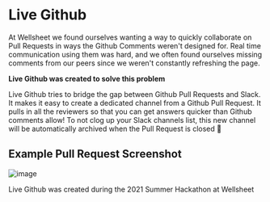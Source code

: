 # Live Github

At Wellsheet we found ourselves wanting a way to quickly collaborate on Pull Requests in ways the Github Comments weren't designed for. Real time communication using them was hard, and we often found ourselves missing comments from our peers since we weren't constantly refreshing the page.

**Live Github was created to solve this problem**

Live Github tries to bridge the gap between Github Pull Requests and Slack. It makes it easy to create a dedicated channel from a Github Pull Request. It pulls in all the reviewers so that you can get answers quicker than Github comments allow!
To not clog up your Slack channels list, this new channel will be automatically archived when the Pull Request is closed 🎉

## Example Pull Request Screenshot

![image](https://user-images.githubusercontent.com/964771/133940643-5864f242-67ef-4a08-9b6e-f0a472436bb4.png)


Live Github was created during the 2021 Summer Hackathon at Wellsheet
